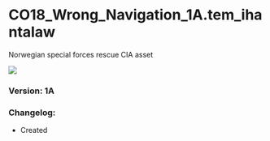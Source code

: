 # CO18_Wrong_Navigation_1A.tem_ihantalaw
Norwegian special forces rescue CIA asset

<img src='https://github.com/rempopo/CO18_Wrong_Navigation_1A.tem_ihantalaw/raw/main/overview.jpg' />	

### Version: 1A

### Changelog:
- Created
